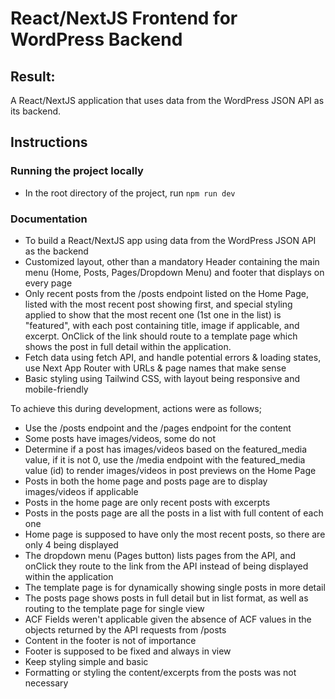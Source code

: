 # React/NextJS Frontend for WordPress Backend

## Result:
A React/NextJS application that uses data from the WordPress JSON API as its backend.

## Instructions

### Running the project locally
  - In the root directory of the project, run `npm run dev`

### Documentation
  - To build a React/NextJS app using data from the WordPress JSON API as the backend
  - Customized layout, other than a mandatory Header containing the main menu (Home, Posts, Pages/Dropdown Menu) and footer that displays on every page
  - Only recent posts from the /posts endpoint listed on the Home Page, listed with the most recent post showing first, and special styling applied to show that the most recent one (1st one in the list) is "featured", with each post containing title, image if applicable, and excerpt. OnClick of the link should route to a template page which shows the post in full detail within the application.
  - Fetch data using fetch API, and handle potential errors & loading states, use Next App Router with URLs & page names that make sense
  - Basic styling using Tailwind CSS, with layout being responsive and mobile-friendly

To achieve this during development, actions were as follows;
  - Use the /posts endpoint and the /pages endpoint for the content
  - Some posts have images/videos, some do not
  - Determine if a post has images/videos based on the featured_media value, if it is not 0, use the /media endpoint with the featured_media value (id) to render images/videos in post previews on the Home Page
  - Posts in both the home page and posts page are to display images/videos if applicable
  - Posts in the home page are only recent posts with excerpts
  - Posts in the posts page are all the posts in a list with full content of each one
  - Home page is supposed to have only the most recent posts, so there are only 4 being displayed
  - The dropdown menu (Pages button) lists pages from the API, and onClick they route to the link from the API instead of being displayed within the application
  - The template page is for dynamically showing single posts in more detail
  - The posts page shows posts in full detail but in list format, as well as routing to the template page for single view
  - ACF Fields weren't applicable given the absence of ACF values in the objects returned by the API requests from /posts
  - Content in the footer is not of importance
  - Footer is supposed to be fixed and always in view
  - Keep styling simple and basic
  - Formatting or styling the content/excerpts from the posts was not necessary

